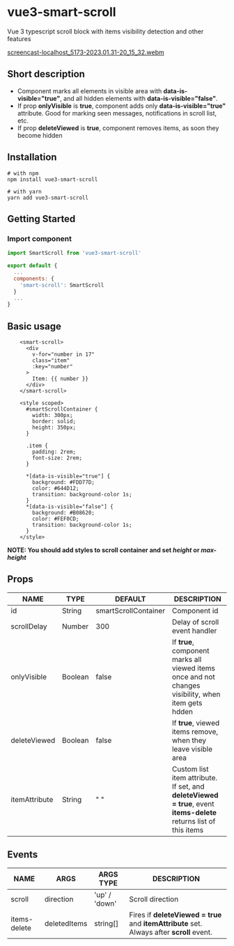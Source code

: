 # vue3-smart-scroll

Vue 3 typescript scroll block with items visibility detection and other features

[screencast-localhost_5173-2023.01.31-20_15_32.webm](https://user-images.githubusercontent.com/12416010/215848044-2aa60e4a-ca42-4861-9527-5d4ed9eabfa4.webm)


## Short description
- Component marks all elements in visible area with **data-is-visible="true"**, and all hidden elements with **data-is-visible="false"**.
- If prop **onlyVisible** is **true**, component adds only **data-is-visible="true"** attribute. Good for marking seen messages, notifications in scroll list, etc.
- If prop **deleteViewed** is **true**, component removes items, as soon they become hidden

## Installation
```shell
# with npm
npm install vue3-smart-scroll
```
```shell
# with yarn
yarn add vue3-smart-scroll
```

## Getting Started
### Import component
```javascript
import SmartScroll from 'vue3-smart-scroll'

export default {
  ...
  components: {
    'smart-scroll': SmartScroll
  }
  ...
}
```

## Basic usage
```vue
    <smart-scroll>
      <div
        v-for="number in 17"
        class="item"
        :key="number"
      >
        Item: {{ number }}
      </div>
    </smart-scroll>
    
    <style scoped>
      #smartScrollContainer {
        width: 300px;
        border: solid;
        height: 350px;
      }
      
      .item {
        padding: 2rem;
        font-size: 2rem;
      }
      
      *[data-is-visible="true"] {
        background: #FDD77D;
        color: #644D12;
        transition: background-color 1s;
      }
      *[data-is-visible="false"] {
        background: #B08620;
        color: #FEF0CD;
        transition: background-color 1s;
      }
    </style>
```
**NOTE: You should add styles to scroll container and set _height_ or _max-height_**

## Props
| NAME          | TYPE    | DEFAULT              | DESCRIPTION |
|---------------|---------|----------------------|-------------------------------|
| id            | String  | smartScrollContainer | Component id                  |
| scrollDelay   | Number  | 300                  | Delay of scroll event handler |
| onlyVisible   | Boolean | false                | If **true**, component marks all viewed items once and not changes visibility, when item gets hdden 
| deleteViewed  | Boolean | false                | If **true**, viewed items remove, when they leave visible area 
| itemAttribute | String  | " "                  | Custom list item attribute. If set, and **deleteViewed = true**, event **items-delete** returns list of                                                      this items

## Events
| NAME         | ARGS         | ARGS TYPE     | DESCRIPTION       |
|--------------|--------------|---------------| ------------------|
| scroll       | direction    | 'up' / 'down' | Scroll direction
| items-delete | deletedItems | string[]      | Fires if **deleteViewed = true** and **itemAttribute** set. Always after **scroll** event.  
